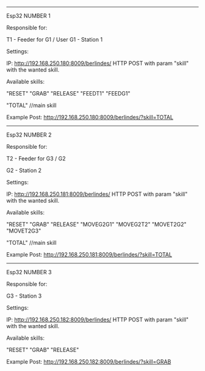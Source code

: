 *************
Esp32 NUMBER 1

Responsible for:

T1 - Feeder for G1 / User
G1 - Station 1

Settings:

IP: http://192.168.250.180:8009/berlindes/
HTTP POST with param "skill" with the wanted skill.

Available skills:

"RESET" "GRAB" "RELEASE" "FEEDT1" "FEEDG1"

"TOTAL" //main skill

Example Post: http://192.168.250.180:8009/berlindes/?skill=TOTAL

*************
Esp32 NUMBER 2

Responsible for:

T2 - Feeder for G3 / G2

G2 - Station 2

Settings:

IP: http://192.168.250.181:8009/berlindes/
HTTP POST with param "skill" with the wanted skill.

Available skills:

"RESET" "GRAB" "RELEASE" "MOVEG2G1" "MOVEG2T2" "MOVET2G2" "MOVET2G3"  

"TOTAL" //main skill

Example Post: http://192.168.250.181:8009/berlindes/?skill=TOTAL

*************
Esp32 NUMBER 3

Responsible for:

G3 - Station 3

Settings:

IP: http://192.168.250.182:8009/berlindes/
HTTP POST with param "skill" with the wanted skill.

Available skills:

"RESET"
"GRAB"
"RELEASE"

Example Post: http://192.168.250.182:8009/berlindes/?skill=GRAB
